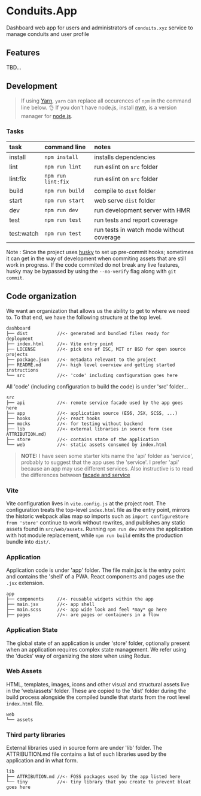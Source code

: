 # Conduits.App

Dashboard web app for users and administrators of `conduits.xyz` service to manage
conduits and user profile

## Features
TBD...

## Development

> If using [Yarn](https://yarnpkg.com/), `yarn` can replace all occurences
> of `npm` in the command line below. :ok_hand:
> If you don't have node.js, install [nvm](https://github.com/nvm-sh/nvm), is a version manager for [node.js](https://nodejs.org/en/).

### Tasks

| task       | command line       | notes                                          |
| :--------- | :----------------- | :--------------------------------------------- |
| install    | `npm install`      | installs dependencies                          |
| lint       | `npm run lint`     | run eslint on `src` folder                     |
| lint:fix   | `npm run lint:fix` | run eslint on `src` folder                     |
| build      | `npm run build`    | compile to `dist` folder |
| start      | `npm run start`    | web serve `dist` folder |
| dev        | `npm run dev`      | run development server with HMR |
| test       | `npm run test`     | run tests and report coverage                  |
| test:watch | `npm run test`     | run tests in watch mode without coverage       |

Note : Since the project uses [husky] to set up pre-commit hooks;
sometimes it can get in the way of development when commiting assets
that are still work in progress. If the code commited do not break any
live features, husky may be bypassed by using the `--no-verify` flag
along with `git commit`.

[husky]: https://github.com/typicode/husky

## Code organization

We want an organization that allows us the ability to get to where we need to.
To that end, we have the following structure at the top level.

```console
dashboard
├── dist           //<- generated and bundled files ready for deployment
├── index.html     //<- Vite entry point
├── LICENSE        //<- pick one of ISC, MIT or BSD for open source projects
├── package.json   //<- metadata relevant to the project
├── README.md      //<- high level overview and getting started instructions
└── src            //<- 'code' including configuration goes here
```

All 'code' (including configuration to build the code) is under 'src' folder...

```console
src
├── api            //<- remote service facade used by the app goes here
├── app            //<- application source (ES6, JSX, SCSS, ...)
├── hooks          //<- react hooks
├── mocks          //<- for testing without backend
├── lib            //<- external libraries in source form (see ATTRIBUTION.md)
├── store          //<- contains state of the application
└── web            //<- static assets consumed by index.html
```

> **NOTE:**
> I have seen some starter kits name the 'api' folder as 'service', probably
> to suggest that the app uses the 'service'. I prefer 'api' because an app
> may use different services. Also instructive is to read the differences
> between [facade and service](https://stackoverflow.com/questions/15038324/are-the-roles-of-a-service-and-a-fa%c3%a7ade-similar#15079958)

### Vite

Vite configuration lives in `vite.config.js` at the project root. The
configuration treats the top-level `index.html` file as the entry point,
mirrors the historic webpack alias map so imports such as `import
configureStore from 'store'` continue to work without rewrites, and publishes
any static assets found in `src/web/assets`. Running `npm run dev` serves the
application with hot module replacement, while `npm run build` emits the
production bundle into `dist/`.


### Application

Application code is under 'app' folder. The file main.jsx is the entry
point and contains the 'shell' of a PWA. React components and pages use the
`.jsx` extension.

```console
app
├── components     //<- reusable widgets within the app
├── main.jsx       //<- app shell
├── main.scss      //<- app wide look and feel *may* go here
├── pages          //<- are pages or containers in a flow
```

### Application State

The global state of an application is under 'store' folder, optionally present
when an application requires complex state management. We refer using the 'ducks'
way of organizing the store when using Redux.

### Web Assets

HTML, templates, images, icons and other visual and structural assets live in
the 'web/assets' folder. These are copied to the 'dist' folder during the
build process alongside the compiled bundle that starts from the root level
`index.html` file.

```console
web
└── assets
```

### Third party libraries

External libraries used in source form are under 'lib' folder. The
ATTRIBUTION.md file contains a list of such libraries used by the application
and in what form.

```console
lib
├── ATTRIBUTION.md //<- FOSS packages used by the app listed here
└── tiny           //<- tiny library that you create to prevent bloat goes here
```
